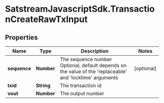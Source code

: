 # SatstreamJavascriptSdk.TransactionCreateRawTxInput

## Properties
Name | Type | Description | Notes
------------ | ------------- | ------------- | -------------
**sequence** | **Number** | The sequence number Optional, default depends on the value of the &#x27;replaceable&#x27; and &#x27;locktime&#x27; arguments | [optional] 
**txid** | **String** | The transaction id | 
**vout** | **Number** | The output number | 

